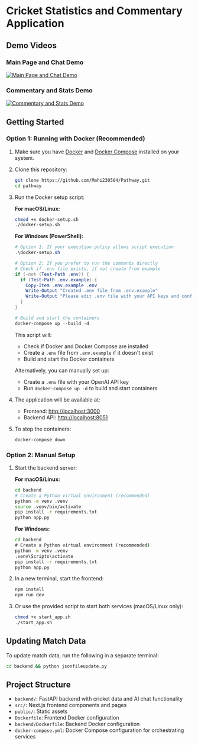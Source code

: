 # Cricket Statistics and Commentary Application

## Demo Videos

### Main Page and Chat Demo
[![Main Page and Chat Demo](https://i.ytimg.com/vi/kz1UalbZqD4/0.jpg)](https://www.youtube.com/watch?v=kz1UalbZqD4 "Main Page and Chat Demo")

### Commentary and Stats Demo
[![Commentary and Stats Demo](https://img.youtube.com/vi/YKD5knkQLbM/0.jpg)](https://www.youtube.com/watch?v=YKD5knkQLbM "Commentary and Stats Demo")

## Getting Started

### Option 1: Running with Docker (Recommended)

1. Make sure you have [Docker](https://docs.docker.com/get-docker/) and [Docker Compose](https://docs.docker.com/compose/install/) installed on your system.

2. Clone this repository:
   ```bash
   git clone https://github.com/Mahi230504/Pathway.git
   cd pathway
   ```

3. Run the Docker setup script:
   
   **For macOS/Linux:**
   ```bash
   chmod +x docker-setup.sh
   ./docker-setup.sh
   ```
   
   **For Windows (PowerShell):**
   ```powershell
   # Option 1: If your execution policy allows script execution
   .\docker-setup.sh
   
   # Option 2: If you prefer to run the commands directly
   # Check if .env file exists, if not create from example
   if (-not (Test-Path .env)) {
     if (Test-Path .env.example) {
       Copy-Item .env.example .env
       Write-Output "Created .env file from .env.example"
       Write-Output "Please edit .env file with your API keys and configuration"
     }
   }
   
   # Build and start the containers
   docker-compose up --build -d
   ```
   
   This script will:
   - Check if Docker and Docker Compose are installed
   - Create a `.env` file from `.env.example` if it doesn't exist
   - Build and start the Docker containers

   Alternatively, you can manually set up:
   - Create a `.env` file with your OpenAI API key
   - Run `docker-compose up -d` to build and start containers

4. The application will be available at:
   - Frontend: [http://localhost:3000](http://localhost:3000)
   - Backend API: [http://localhost:8051](http://localhost:8051)

5. To stop the containers:
   ```bash
   docker-compose down
   ```

### Option 2: Manual Setup

1. Start the backend server:

   **For macOS/Linux:**
   ```bash
   cd backend
   # Create a Python virtual environment (recommended)
   python -m venv .venv
   source .venv/bin/activate
   pip install -r requirements.txt
   python app.py
   ```
   
   **For Windows:**
   ```cmd
   cd backend
   # Create a Python virtual environment (recommended)
   python -m venv .venv
   .venv\Scripts\activate
   pip install -r requirements.txt
   python app.py
   ```

2. In a new terminal, start the frontend:

   ```bash
   npm install
   npm run dev
   ```

3. Or use the provided script to start both services (macOS/Linux only):

   ```bash
   chmod +x start_app.sh
   ./start_app.sh
   ```

## Updating Match Data

To update match data, run the following in a separate terminal:
```bash
cd backend && python jsonfileupdate.py
```

## Project Structure

- `backend/`: FastAPI backend with cricket data and AI chat functionality
- `src/`: Next.js frontend components and pages
- `public/`: Static assets
- `Dockerfile`: Frontend Docker configuration
- `backend/Dockerfile`: Backend Docker configuration
- `docker-compose.yml`: Docker Compose configuration for orchestrating services

